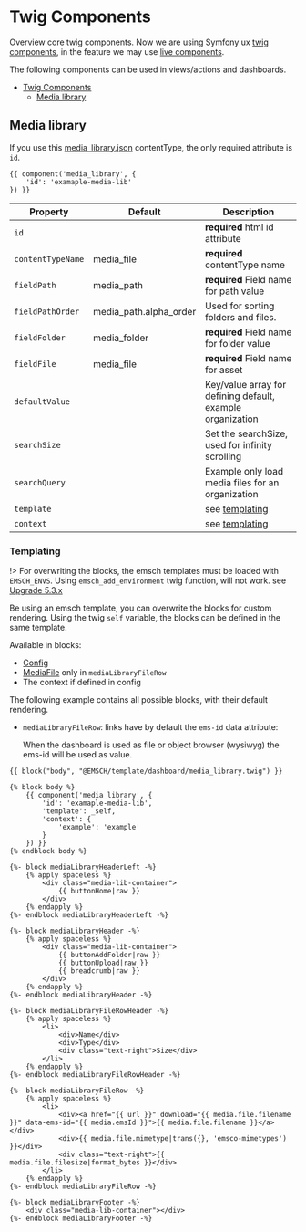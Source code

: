 # Twig Components

Overview core twig components. 
Now we are using Symfony ux [twig components](https://symfony.com/bundles/ux-twig-component/current/index.html), 
in the feature we may use [live components](https://symfony.com/bundles/ux-live-component/current/index.html).  

The following components can be used in views/actions and dashboards.

<!-- TOC -->
* [Twig Components](#twig-components)
  * [Media library](#media-library)
<!-- TOC -->

## Media library

If you use this [media_library.json](/files/contenttype_media_library.json ':ignore') contentType, the only required attribute is `id`.

```twig
{{ component('media_library', {
    'id': 'examaple-media-lib'
}) }}
```

| Property          | Default                | Description                                                |
|-------------------|------------------------|------------------------------------------------------------|
| `id`              |                        | **required** html id attribute                             |
| `contentTypeName` | media_file             | **required** contentType name                              |
| `fieldPath`       | media_path             | **required** Field name for path value                     |
| `fieldPathOrder`  | media_path.alpha_order | Used for sorting folders and files.                        |
| `fieldFolder`     | media_folder           | **required** Field name for folder value                   |
| `fieldFile`       | media_file             | **required** Field name for asset                          |
| `defaultValue`    |                        | Key/value array for defining default, example organization |
| `searchSize`      |                        | Set the searchSize, used for infinity scrolling            |
| `searchQuery`     |                        | Example only load media files for an organization          |
| `template`        |                        | see [templating](#templating)                              |
| `context`         |                        | see [templating](#templating)                              |

### Templating

!> For overwriting the blocks, the emsch templates must be loaded with `EMSCH_ENVS`.
Using `emsch_add_environment` twig function, will not work. see [Upgrade 5.3.x](/upgrade.md#version-53x)

Be using an emsch template, you can overwrite the blocks for custom rendering.
Using the twig `self` variable, the blocks can be defined in the same template.

Available in blocks:
* [Config](https://github.com/ems-project/elasticms/blob/HEAD/EMS/core-bundle/src/Core/Component/MediaLibrary/MediaLibraryConfig.php)
* [MediaFile](https://github.com/ems-project/elasticms/blob/HEAD/EMS/core-bundle/src/Core/Component/MediaLibrary/MediaLibraryFile.php) only in `mediaLibraryFileRow`
* The context if defined in config

The following example contains all possible blocks, with their default rendering.

* `mediaLibraryFileRow`: links have by default the `ems-id` data attribute: 
  
  When the dashboard is used as file or object browser (wysiwyg) the ems-id will be used as value.

```twig
{{ block("body", "@EMSCH/template/dashboard/media_library.twig") }}
```

```twig
{% block body %}
    {{ component('media_library', { 
        'id': 'examaple-media-lib', 
        'template': _self,
        'context': {
            'example': 'example'
        } 
    }) }}
{% endblock body %}

{%- block mediaLibraryHeaderLeft -%}
    {% apply spaceless %}
        <div class="media-lib-container">
            {{ buttonHome|raw }}
        </div>
    {% endapply %}
{%- endblock mediaLibraryHeaderLeft -%}

{%- block mediaLibraryHeader -%}
    {% apply spaceless %}
        <div class="media-lib-container">
            {{ buttonAddFolder|raw }}
            {{ buttonUpload|raw }}
            {{ breadcrumb|raw }}
        </div>
    {% endapply %}
{%- endblock mediaLibraryHeader -%}

{%- block mediaLibraryFileRowHeader -%}
    {% apply spaceless %}
        <li>
            <div>Name</div>
            <div>Type</div>
            <div class="text-right">Size</div>
        </li>
    {% endapply %}
{%- endblock mediaLibraryFileRowHeader -%}

{%- block mediaLibraryFileRow -%}
    {% apply spaceless %}
        <li>
            <div><a href="{{ url }}" download="{{ media.file.filename }}" data-ems-id="{{ media.emsId }}">{{ media.file.filename }}</a></div>
            <div>{{ media.file.mimetype|trans({}, 'emsco-mimetypes') }}</div>
            <div class="text-right">{{ media.file.filesize|format_bytes }}</div>
        </li>
    {% endapply %}
{%- endblock mediaLibraryFileRow -%}

{%- block mediaLibraryFooter -%}
    <div class="media-lib-container"></div>
{%- endblock mediaLibraryFooter -%}
```

